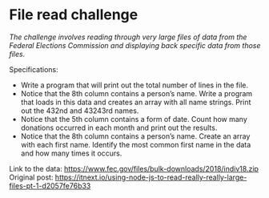 # File read challenge
_The challenge involves reading through very large files of data from the Federal Elections Commission and displaying back specific data from those files._

Specifications:

* Write a program that will print out the total number of lines in the file.
* Notice that the 8th column contains a person’s name. Write a program that loads in this data and creates an array with all name strings. Print out the 432nd and 43243rd names.
* Notice that the 5th column contains a form of date. Count how many donations occurred in each month and print out the results.
* Notice that the 8th column contains a person’s name. Create an array with each first name. Identify the most common first name in the data and how many times it occurs.

Link to the data: https://www.fec.gov/files/bulk-downloads/2018/indiv18.zip</br>
Original post: https://itnext.io/using-node-js-to-read-really-really-large-files-pt-1-d2057fe76b33
